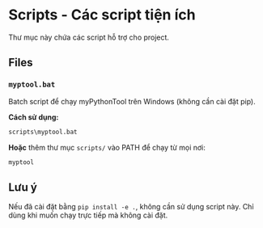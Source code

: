 # Scripts - Các script tiện ích

Thư mục này chứa các script hỗ trợ cho project.

## Files

### `myptool.bat`
Batch script để chạy myPythonTool trên Windows (không cần cài đặt pip).

**Cách sử dụng:**
```cmd
scripts\myptool.bat
```

**Hoặc** thêm thư mục `scripts/` vào PATH để chạy từ mọi nơi:
```cmd
myptool
```

## Lưu ý

Nếu đã cài đặt bằng `pip install -e .`, không cần sử dụng script này.
Chỉ dùng khi muốn chạy trực tiếp mà không cài đặt.

